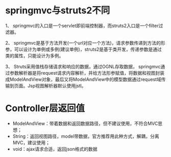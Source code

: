 # springmvc与struts2不同

1、 springmvc的入口是一个servlet即前端控制器，而struts2入口是一个filter过滤器。

2、 springmvc是基于方法开发(一个url对应一个方法)，请求参数传递到方法的形参，可以设计为单例或多例(建议单例)，struts2是基于类开发，传递参数是通过类的属性，只能设计为多例。

3、 Struts采用值栈存储请求和响应的数据，通过OGNL存取数据， springmvc通过参数解析器是将request请求内容解析，并给方法形参赋值，将数据和视图封装成ModelAndView对象，最后又将ModelAndView中的模型数据通过request域传输到页面。Jsp视图解析器默认使用jstl。



# Controller层返回值

* ModelAndView：带着数据和返回数据路径，但不建议使用，不符合MVC思想；
* String：返回视图路径，model带数据，官方推荐用此种方式，解耦，分离MVC，建议使用；
* void：ajax请求合适，返回json格式的数据
